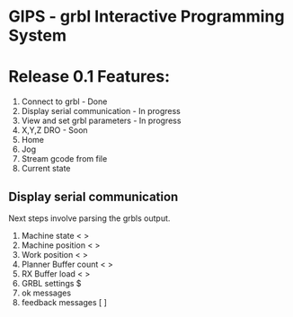 # GIPS - grbl Interactive Programming System



# Release 0.1 Features:
1) Connect to grbl - Done
2) Display serial communication - In progress
3) View and set grbl parameters - In progress
4) X,Y,Z DRO - Soon
5) Home
6) Jog
7) Stream gcode from file
8) Current state

## Display serial communication
Next steps involve parsing the grbls output.
1) Machine state < >
2) Machine position < >
3) Work position < >
4) Planner Buffer count < >
5) RX Buffer load < >
6) GRBL settings $
7) ok messages 
8) feedback messages [ ]




